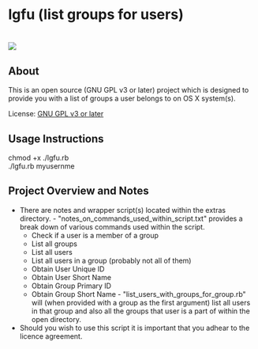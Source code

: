# lgfu  (list groups for users) #

<h1><img src="http://store.apple.com/Catalog/US/Images/pdp-guest-network-badge.png" valign="middle"/></h1>

About
--------

This is an open source (GNU GPL v3 or later) project which is designed to provide you with a list of groups a user belongs to on OS X system(s).

License: [GNU GPL v3 or later][1]


Usage Instructions
---------

chmod +x ./lgfu.rb<br>
./lgfu.rb myusernme

Project Overview and Notes
---------

  -  There are notes and wrapper script(s) located within the extras directory.
  	- "notes_on_commands_used_within_script.txt" provides a break down of various commands used within the script.
	  - Check if a user is a member of a group 
	  - List all groups
	  - List all users
	  - List all users in a group (probably not all of them)
	  - Obtain User Unique ID 
	  - Obtain User Short Name
	  - Obtain Group Primary ID 
	  - Obtain Group Short Name
  	- "list_users_with_groups_for_group.rb" will (when provided with a group as the first argument) list all users in that group and also all the groups that user is a part of within the open directory.
  -  Should you wish to use this script it is important that you adhear to the licence agreement.


  [1]: www.gnu.org/copyleft/gpl.html

